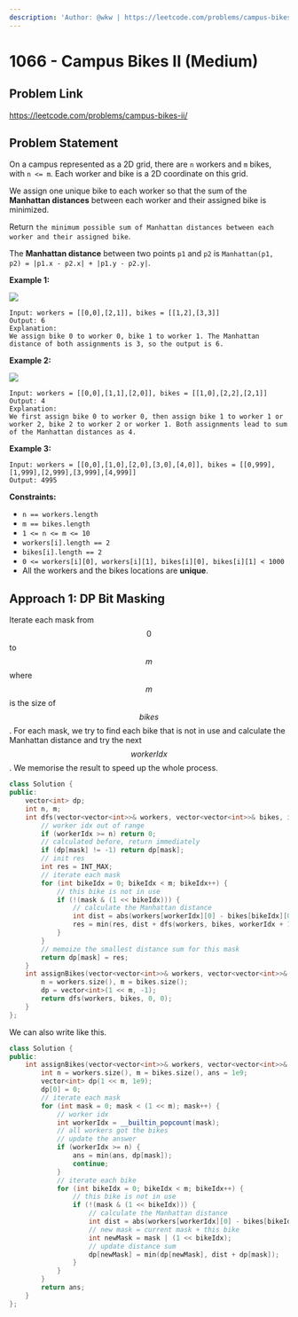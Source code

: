 ```yaml
---
description: 'Author: @wkw | https://leetcode.com/problems/campus-bikes-ii/'
---
```


# 1066 - Campus Bikes II (Medium)

## Problem Link

https://leetcode.com/problems/campus-bikes-ii/

## Problem Statement

On a campus represented as a 2D grid, there are `n` workers and `m` bikes, with `n <= m`. Each worker and bike is a 2D coordinate on this grid.

We assign one unique bike to each worker so that the sum of the **Manhattan distances** between each worker and their assigned bike is minimized.

Return `the minimum possible sum of Manhattan distances between each worker and their assigned bike`.

The **Manhattan distance** between two points `p1` and `p2` is `Manhattan(p1, p2) = |p1.x - p2.x| + |p1.y - p2.y|`.

**Example 1:**

![](https://assets.leetcode.com/uploads/2019/03/06/1261_example_1_v2.png)

```
Input: workers = [[0,0],[2,1]], bikes = [[1,2],[3,3]]
Output: 6
Explanation:
We assign bike 0 to worker 0, bike 1 to worker 1. The Manhattan distance of both assignments is 3, so the output is 6.
```

**Example 2:**

![](https://assets.leetcode.com/uploads/2019/03/06/1261_example_2_v2.png)

```
Input: workers = [[0,0],[1,1],[2,0]], bikes = [[1,0],[2,2],[2,1]]
Output: 4
Explanation:
We first assign bike 0 to worker 0, then assign bike 1 to worker 1 or worker 2, bike 2 to worker 2 or worker 1. Both assignments lead to sum of the Manhattan distances as 4.
```

**Example 3:**

```
Input: workers = [[0,0],[1,0],[2,0],[3,0],[4,0]], bikes = [[0,999],[1,999],[2,999],[3,999],[4,999]]
Output: 4995
```

**Constraints:**

- `n == workers.length`
- `m == bikes.length`
- `1 <= n <= m <= 10`
- `workers[i].length == 2`
- `bikes[i].length == 2`
- `0 <= workers[i][0], workers[i][1], bikes[i][0], bikes[i][1] < 1000`
- All the workers and the bikes locations are **unique**.

## Approach 1: DP Bit Masking

Iterate each mask from $$0$$ to $$m$$ where $$m$$ is the size of $$bikes$$. For each mask, we try to find each bike that is not in use and calculate the Manhattan distance and try the next $$workerIdx$$. We memorise the result to speed up the whole process.

<SolutionAuthor name="@wkw"/>

```cpp
class Solution {
public:
    vector<int> dp;
    int n, m;
    int dfs(vector<vector<int>>& workers, vector<vector<int>>& bikes, int workerIdx, int mask) {
        // worker idx out of range
        if (workerIdx >= n) return 0;
        // calculated before, return immediately
        if (dp[mask] != -1) return dp[mask];
        // init res
        int res = INT_MAX;
        // iterate each mask
        for (int bikeIdx = 0; bikeIdx < m; bikeIdx++) {
            // this bike is not in use
            if (!(mask & (1 << bikeIdx))) {
                // calculate the Manhattan distance
                int dist = abs(workers[workerIdx][0] - bikes[bikeIdx][0]) + abs(workers[workerIdx][1] - bikes[bikeIdx][1]);
                res = min(res, dist + dfs(workers, bikes, workerIdx + 1, mask | (1 << bikeIdx)));
            }
        }
        // memoize the smallest distance sum for this mask
        return dp[mask] = res;
    }
    int assignBikes(vector<vector<int>>& workers, vector<vector<int>>& bikes) {
        n = workers.size(), m = bikes.size();
        dp = vector<int>(1 << m, -1);
        return dfs(workers, bikes, 0, 0);
    }
};
```

We can also write like this.

<SolutionAuthor name="@wkw"/>

```cpp
class Solution {
public:
    int assignBikes(vector<vector<int>>& workers, vector<vector<int>>& bikes) {
        int n = workers.size(), m = bikes.size(), ans = 1e9;
        vector<int> dp(1 << m, 1e9);
        dp[0] = 0;
        // iterate each mask
        for (int mask = 0; mask < (1 << m); mask++) {
            // worker idx
            int workerIdx = __builtin_popcount(mask);
            // all workers got the bikes
            // update the answer
            if (workerIdx >= n) {
                ans = min(ans, dp[mask]);
                continue;
            }
            // iterate each bike
            for (int bikeIdx = 0; bikeIdx < m; bikeIdx++) {
                // this bike is not in use
                if (!(mask & (1 << bikeIdx))) {
                    // calculate the Manhattan distance
                    int dist = abs(workers[workerIdx][0] - bikes[bikeIdx][0]) + abs(workers[workerIdx][1] - bikes[bikeIdx][1]);
                    // new mask = current mask + this bike
                    int newMask = mask | (1 << bikeIdx);
                    // update distance sum
                    dp[newMask] = min(dp[newMask], dist + dp[mask]);
                }
            }
        }
        return ans;
    }
};
```
